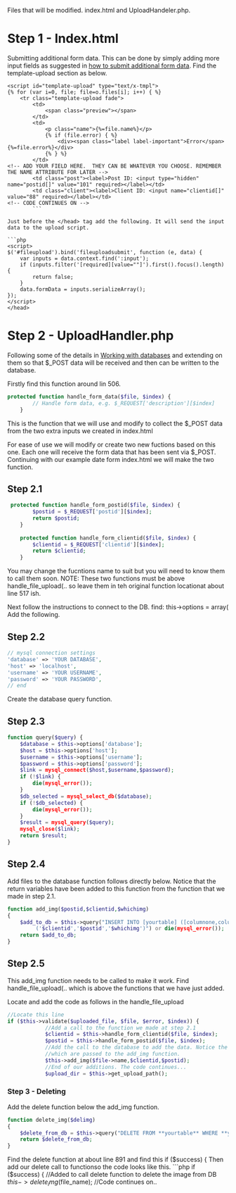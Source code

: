 Files that will be modified. index.html and UploadHandeler.php.

# Step 1 - Index.html
Submitting additional form data.  This can be done by simply adding more input fields as suggested in [how to submit additional form data](https://github.com/blueimp/jQuery-File-Upload/wiki/How-to-submit-additional-form-data). Find the template-upload section as below.

```php<!-- The template to display files available for upload -->
<script id="template-upload" type="text/x-tmpl">
{% for (var i=0, file; file=o.files[i]; i++) { %}
    <tr class="template-upload fade">
        <td>
            <span class="preview"></span>
        </td>
        <td>
            <p class="name">{%=file.name%}</p>
            {% if (file.error) { %}
                <div><span class="label label-important">Error</span> {%=file.error%}</div>
            {% } %}
        </td>
<!-- ADD YOUR FIELD HERE.  THEY CAN BE WHATEVER YOU CHOOSE. REMEMBER THE NAME ATTRIBUTE FOR LATER -->
        <td class="post"><label>Post ID: <input type="hidden" name="postid[]" value="101" required></label></td>
        <td class="client"><label>Client ID: <input name="clientid[]" value="88" required></label></td>
<!-- CODE CONTINUES ON -->
        ```

Just before the </head> tag add the following. It will send the input data to the upload script.

```php
<script>
$('#fileupload').bind('fileuploadsubmit', function (e, data) {
    var inputs = data.context.find(':input');
    if (inputs.filter('[required][value=""]').first().focus().length) {
        return false;
    }
    data.formData = inputs.serializeArray();
});
</script>
</head>
```

# Step 2 - UploadHandler.php

Following some of the details in [Working with databases](https://github.com/blueimp/jQuery-File-Upload/wiki/Working-with-databases) and extending on them so that $_POST data will be received and then can be written to the database. 

Firstly find this function around lin 506.
```php
protected function handle_form_data($file, $index) {
        // Handle form data, e.g. $_REQUEST['description'][$index]
    }
```
This is the function that we will use and modify to collect the $_POST data from the two extra inputs we created in index.html

For ease of use we will modify or create two new fuctions based on this one. Each one will receive the form data that has been sent via $_POST.
Continuing with our example date form index.html we will make the two function. 
## Step 2.1
```php
 protected function handle_form_postid($file, $index) {
        $postid = $_REQUEST['postid'][$index];
        return $postid;
    }
    
    protected function handle_form_clientid($file, $index) {
        $clientid = $_REQUEST['clientid'][$index];
        return $clientid;
    }
```
You may change the fucntions name to suit but you will need to know them to call them soon. 
NOTE: These two functions must be above handle_file_upload(..  so leave them in teh original function locationat about line 517 ish. 

Next follow the instructions to connect to the DB.
find: this->options = array(
Add the following.
## Step 2.2
```php
// mysql connection settings  
'database' => 'YOUR DATABASE',  
'host' => 'localhost',  
'username' => 'YOUR USERNAME',  
'password' => 'YOUR PASSWORD',  
// end
```
Create the database query function.
## Step 2.3
```php
function query($query) {  
	$database = $this->options['database'];  
	$host = $this->options['host'];  
	$username = $this->options['username'];  
	$password = $this->options['password'];  
	$link = mysql_connect($host,$username,$password);  
	if (!$link) {  
		die(mysql_error());  
	}
	$db_selected = mysql_select_db($database);  
	if (!$db_selected) {  
		die(mysql_error());  
	}  
	$result = mysql_query($query);  
	mysql_close($link);  
	return $result;  
}  
```
## Step 2.4
Add files to the database function follows directly below. Notice that the return variables have been added to this function from the function that we made in step 2.1.
```php
function add_img($postid,$clientid,$whichimg)  
{  
	$add_to_db = $this->query("INSERT INTO [yourtable] ([columnone,columtwo,columnthree]) VALUES
	     ('$clientid','$postid','$whichimg')") or die(mysql_error());  
	return $add_to_db;  
}
```

## Step 2.5
This add_img function needs to be called to make it work.  Find handle_file_upload(.. which is above the functions that we have just added. 

Locate and add the code as follows in the handle_file_upload

```php
//Locate this line
if ($this->validate($uploaded_file, $file, $error, $index)) {
            //Add a call to the function we made at step 2.1
            $clientid = $this->handle_form_clientid($file, $index);
            $postid = $this->handle_form_postid($file, $index);
            //Add the call to the database to add the data. Notice the three variables
            //which are passed to the add_img function.           
            $this->add_img($file->name,$clientid,$postid);
            //End of our additions. The code continues...
            $upload_dir = $this->get_upload_path();
```

### Step 3 - Deleting
Add the delete function below the add_img function.
```php
function delete_img($delimg)  
{  
	$delete_from_db = $this->query("DELETE FROM **yourtable** WHERE **yourcolumnone** = '$delimg'") or die(mysql_error());  
	return $delete_from_db;  
}
```

Find the delete function at about line 891 and find this  if ($success) {
Then add our delete call to functionso the code looks like this.
          ```php
 if ($success) {
            //Added to call delete function to delete the image from DB 
            $this->delete_img($file_name);
//Code continues on..
```
